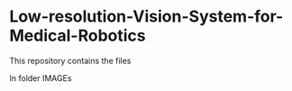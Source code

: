 # Low-resolution-Vision-System-for-Medical-Robotics

This repository contains the files

In folder IMAGEs
